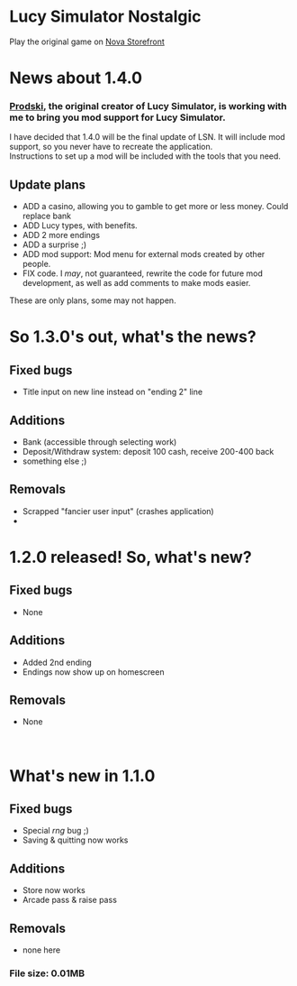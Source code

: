 # Lucy Simulator Nostalgic
Play the original game on [Nova Storefront](https://get-nova.glitch.me)

# News about 1.4.0

### [Prodski](https://github.com/shakenbeet/), the original creator of Lucy Simulator, is working with me to bring you mod support for Lucy Simulator.
I have decided that 1.4.0 will be the final update of LSN. It will include mod support, so you never have to recreate the application.
<br />
Instructions to set up a mod will be included with the tools that you need.

## Update plans

- ADD a casino, allowing you to gamble to get more or less money. Could replace bank
- ADD Lucy types, with benefits.
- ADD 2 more endings
- ADD a surprise ;)
- ADD mod support: Mod menu for external mods created by other people.
- FIX code. I *may*, not guaranteed, rewrite the code for future mod development, as well as add comments to make mods easier.

These are only plans, some may not happen.

# So 1.3.0's out, what's the news?

## Fixed bugs

- Title input on new line instead on "ending 2" line

## Additions

- Bank (accessible through selecting work)
- Deposit/Withdraw system: deposit 100 cash, receive 200-400 back
- something else ;)

## Removals

- Scrapped "fancier user input" (crashes application)
- <br />

# 1.2.0 released! So, what's new?
## Fixed bugs
- None
## Additions
- Added 2nd ending
- Endings now show up on homescreen
## Removals
- None
<br />

# What's new in 1.1.0

## Fixed bugs

- Special *rng* bug ;)
- Saving & quitting now works

## Additions

- Store now works
- Arcade pass & raise pass

## Removals

- none here

### File size: 0.01MB
<br />
